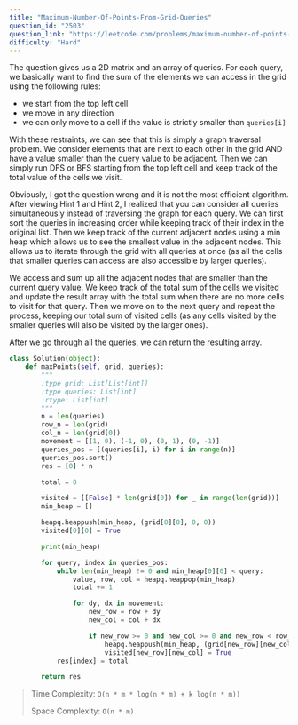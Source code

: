 ```yaml
---
title: "Maximum-Number-Of-Points-From-Grid-Queries"
question_id: "2503"
question_link: "https://leetcode.com/problems/maximum-number-of-points-from-grid-queries/"
difficulty: "Hard"
---
```


The question gives us a 2D matrix and an array of queries. For each query, we basically want to find the sum of the elements we can access in the grid using the following rules:
- we start from the top left cell
- we move in any direction
- we can only move to a cell if the value is strictly smaller than `queries[i]`

With these restraints, we can see that this is simply a graph traversal problem. We consider elements that are next to each other in the grid AND have a value smaller than the query value to be adjacent. Then we can simply run DFS or BFS starting from the top left cell and keep track of the total value of the cells we visit.

Obviously, I got the question wrong and it is not the most efficient algorithm. After viewing Hint 1 and Hint 2, I realized that you can consider all queries simultaneously instead of traversing the graph for each query.
We can first sort the queries in increasing order while keeping track of their index in the original list. Then we keep track of the current adjacent nodes using a min heap which allows us to see the smallest value in the adjacent nodes. This allows us to iterate through the grid with all queries at once (as all the cells that smaller queries can access are also accessible by larger queries). 

We access and sum up all the adjacent nodes that are smaller than the current query value. We keep track of the total sum of the cells we visited and update the result array with the total sum when there are no more cells to visit for that query. Then we move on to the next query and repeat the process, keeping our total sum of visited cells (as any cells visited by the smaller queries will also be visited by the larger ones).

After we go through all the queries, we can return the resulting array.

```python
class Solution(object):
    def maxPoints(self, grid, queries):
        """
        :type grid: List[List[int]]
        :type queries: List[int]
        :rtype: List[int]
        """
        n = len(queries)
        row_n = len(grid)
        col_n = len(grid[0])
        movement = [(1, 0), (-1, 0), (0, 1), (0, -1)]
        queries_pos = [(queries[i], i) for i in range(n)]
        queries_pos.sort()
        res = [0] * n

        total = 0

        visited = [[False] * len(grid[0]) for _ in range(len(grid))]
        min_heap = []

        heapq.heappush(min_heap, (grid[0][0], 0, 0))
        visited[0][0] = True

        print(min_heap)

        for query, index in queries_pos:
            while len(min_heap) != 0 and min_heap[0][0] < query:
                value, row, col = heapq.heappop(min_heap)
                total += 1

                for dy, dx in movement:
                    new_row = row + dy
                    new_col = col + dx

                    if new_row >= 0 and new_col >= 0 and new_row < row_n and new_col < col_n and not visited[new_row][new_col]:
                        heapq.heappush(min_heap, (grid[new_row][new_col], new_row, new_col))
                        visited[new_row][new_col] = True
            res[index] = total

        return res
```

> Time Complexity: `O(n * m * log(n * m) + k log(n * m))`
>
> Space Complexity: `O(n * m)`
